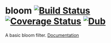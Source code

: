 bloom [![Build Status](https://img.shields.io/travis/MartinNowak/bloom.svg)](https://travis-ci.org/MartinNowak/bloom) [![Coverage Status](https://img.shields.io/coveralls/MartinNowak/bloom.svg)](https://coveralls.io/r/MartinNowak/bloom?branch=master) [![Dub](https://img.shields.io/dub/v/bloom.svg)](http://code.dlang.org/packages/bloom)
=====

A basic bloom filter. [Documentation](http://martinnowak.github.io/bloom/dawg/bloom/BloomFilter.html)
